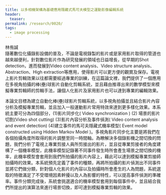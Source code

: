 ```yaml
---
title: 以多相機架構為基礎應用隱藏式馬可夫模型之運動影像編輯系統
header:
  teaser:
permalink: /research/0020/
tags:
  - image processing
---
```

林侑諴
<br>
隨著數位化攝錄影設備的普及，不論是電視錄製的影片或是家用影片取得的管道也越來越便利，針對數位影片作為研究發展的領域也日益增長，從早期的Shot detection，進而發展到Video content analysis、Video structure analysis、Abstraction、High extraction等應用，使得影片可以更方便的觀賞及保存。電視上影片剪輯效果以往都需要經過專業的訓練，在這篇論文裡，我們提供了一個應用在多視角拍攝的棒(壘)球影片自動化剪輯系統，並且藉由推導出來的數學模型來模擬專業剪輯師的剪輯手法，讓個人化影片及家用影片也可以達到專業的編輯效果。

本論文目標為建立自動化棒(壘)球影片剪輯系統，以多視角拍攝並且結合影片內容分析及模擬專業剪輯，並且加入一般運動影片常用特效來達到更多樣化效果。本系統主要可分為四個部分，(1)影片同步化( Video synchronization ) (2) 場景的影片切割(Video shot cutting) (3)影片內容分析及事件偵測( Video content analysis and event detection) (4)建立事件的馬可夫隱藏式機率模型( Event model constructed using Hidden Markov Model )。多視角影片同步化主要是將我們在各個拍攝角度所取得的影片調整至同一時間軸。為瞭解決多個錄影機之間切換的問題，我們分析了電視上專業剪接人員所剪接出的影片，並且從專業剪接者的角度建構了一個機率模型，此機率模型記錄著不同事件發生時所會產生場景之間切換的機率，此機率模型會套用到我們所拍攝的影片內容上，藉此可以達到模擬專業剪接師拍攝時的效果。本系統預先定義了事件的種類，再將所拍攝的影片偵測出不同事件並將它們做分類，針對個人化影片的內容以及拍攝時所會產生的人為問題，系統選取的特徵滿足了不受環境因素幹擾以及人為影響的特性，可以提高事件偵測的準確率。事件分類完成後，系統會挑選適合的機率模型套用到每個事件中，並且結合我們所提出的演算法來進行場景切換，即可達到模擬專業剪輯的效果。